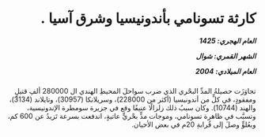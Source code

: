 <h1 dir="rtl">كارثة تسونامي بأندونيسيا وشرق آسيا .</h1>

<h5 dir="rtl">العام الهجري:  1425

الشهر القمري: شوال

العام الميلادي: 2004</h5>

<p dir="rtl">تجاوَزَت حصيلةُ المدِّ البحْري الذي ضرب سواحلَ المحيطِ الهندي ال 280000 ألفِ قتيلٍ ومفقودٍ، في كلٍّ من أندونيسيا (أكثر من 228000)، وسريلانكا (30957)، وتايلاند (3134)، والهند (10744). وكان سببُ ذلك زلزالًا عنيفًا وقع في جزيرة سومطرة الإندونيسية، وتسبَّب في ظاهرة تسونامي، وموجات مدٍّ بحْريٍّ عاتيةٍ، اندفعت بسرعة تَزيدُ عن 600 كم، وبعُلوٍّ وصلَ إلى قُرابةِ 20م في بعض الأحيان.</p></br>
